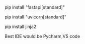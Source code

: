 pip install "fastapi[standard]" 

pip install "uvicorn[standard]" 

pip install jinja2 


Best IDE would be Pycharm,VS code

